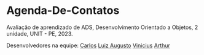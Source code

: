 # Agenda-De-Contatos
Avaliação de aprendizado de ADS, Desenvolvimento Orientado a Objetos, 2 unidade, UNIT - PE, 2023.

Desenvolvedores na equipe:
<a href=https://github.com/CarlosDev258>Carlos</a>
<a href=https://github.com/Louiexz>Luiz Augusto</a>
<a href=https://github.com/ViniciusRKX>Vinicius</a>
<a href=#>Arthur</a>
